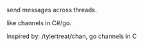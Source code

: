 send messages across threads.

like channels in C#/go.

Inspired by: /tylertreat/chan, go channels in C
